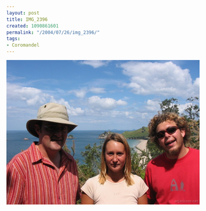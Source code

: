 ```yaml
---
layout: post
title: IMG_2396
created: 1090861601
permalink: "/2004/07/26/img_2396/"
tags:
- Coromandel
---
```


<img src="/image/images/img_2396-805.jpg"/>

